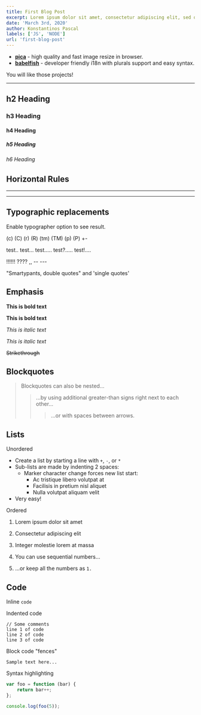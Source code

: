 ```yaml
---
title: First Blog Post
excerpt: Lorem ipsum dolor sit amet, consectetur adipiscing elit, sed do eiusmod tempor incididunt ut labore et dolore magna aliqua. Praesent elementum facilisis leo vel fringilla est ullamcorper eget. At imperdiet dui accumsan sit amet nulla facilities morbi tempus.
date: 'March 3rd, 2020'
author: Konstantinos Pascal
labels: ['JS', 'NODE']
url: 'first-blog-post'
---
```


-  **[pica](https://nodeca.github.io/pica/demo/)** - high quality and fast image
   resize in browser.
-  **[babelfish](https://github.com/nodeca/babelfish/)** - developer friendly
   i18n with plurals support and easy syntax.

You will like those projects!

---

## h2 Heading

### h3 Heading

#### h4 Heading

##### h5 Heading

###### h6 Heading

## Horizontal Rules

---

---

## Typographic replacements

Enable typographer option to see result.

(c) (C) (r) (R) (tm) (TM) (p) (P) +-

test.. test... test..... test?..... test!....

!!!!!! ???? ,, -- ---

"Smartypants, double quotes" and 'single quotes'

## Emphasis

**This is bold text**

**This is bold text**

_This is italic text_

_This is italic text_

~~Strikethrough~~

## Blockquotes

> Blockquotes can also be nested...
>
> > ...by using additional greater-than signs right next to each other...
> >
> > > ...or with spaces between arrows.

## Lists

Unordered

-  Create a list by starting a line with `+`, `-`, or `*`
-  Sub-lists are made by indenting 2 spaces:
   -  Marker character change forces new list start:
      -  Ac tristique libero volutpat at
      *  Facilisis in pretium nisl aliquet
      -  Nulla volutpat aliquam velit
-  Very easy!

Ordered

1. Lorem ipsum dolor sit amet
2. Consectetur adipiscing elit
3. Integer molestie lorem at massa

4. You can use sequential numbers...
5. ...or keep all the numbers as `1.`

## Code

Inline `code`

Indented code

    // Some comments
    line 1 of code
    line 2 of code
    line 3 of code

Block code "fences"

```
Sample text here...
```

Syntax highlighting

```js
var foo = function (bar) {
	return bar++;
};

console.log(foo(5));
```
